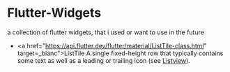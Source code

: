 # Flutter-Widgets
a collection of flutter widgets, that i used or want to use in the future

- <a href="https://api.flutter.dev/flutter/material/ListTile-class.html" target=_blanc">ListTile</a>
A single fixed-height row that typically contains some text as well as a leading or trailing icon (see <a href ="https://api.flutter.dev/flutter/widgets/ListView-class.html">Listview</a>).


